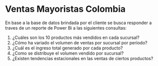 # Ventas Mayoristas Colombia

En base a la base de datos brindada por el cliente se busca responder a traves de un reporte de Power Bi a las siguientes consultas:
1. ¿Cuáles son los 10 productos más vendidos en cada sucursal?
2. ¿Cómo ha variado el volumen de ventas por sucursal por periodo?
3. ¿Cuál es el ingreso total generado por cada producto?
4. ¿Como se distribuye el volumen vendido por sucursal?
5. ¿Existen tendencias estacionales en las ventas de ciertos productos?
